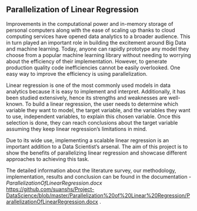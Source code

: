 ## Parallelization of Linear Regression 


Improvements in the computational power and in-memory storage of personal computers along with the ease of scaling up thanks to cloud computing services have opened data analytics to a broader audience. This in turn played an important role in building the excitement around Big Data and machine learning. Today, anyone can rapidly prototype any model they choose from a popular machine learning library without needing to worrying about the efficiency of their implementation. However, to generate production quality code inefficiencies cannot be easily overlooked. One easy way to improve the efficiency is using parallelization.

Linear regression is one of the most commonly used models in data analytics because it is easy to implement and interpret. Additionally, it has been studied extensively, hence its strengths and weaknesses are well-known. To build a linear regression, the user needs to determine which variable they want to model, the target variable, and the variables they want to use, independent variables, to explain this chosen variable. Once this selection is done, they can reach conclusions about the target variable assuming they keep linear regression’s limitations in mind.

Due to its wide use, implementing a scalable linear regression is an important addition to a Data Scientist’s arsenal. The aim of this project is to show the benefits of parallelizing linear regression and showcase different approaches to achieving this task.

The detailed information about the literature survey, our methodology, implementation, results and conclusion can be found in the documentation - *ParallelizationOfLinearRegression.docx* https://github.com/suanshs/Project-DataScience/blob/master/Parallelization%20of%20Linear%20Regression/ParallelizationOfLinearRegression.docx .

